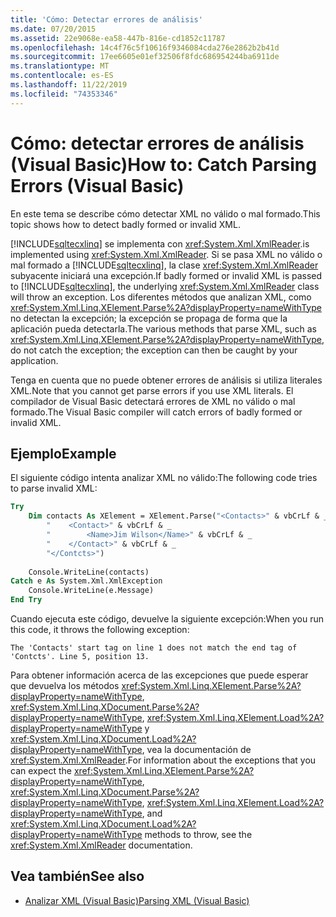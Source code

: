 ```yaml
---
title: 'Cómo: Detectar errores de análisis'
ms.date: 07/20/2015
ms.assetid: 22e9068e-ea58-447b-816e-cd1852c11787
ms.openlocfilehash: 14c4f76c5f10616f9346084cda276e2862b2b41d
ms.sourcegitcommit: 17ee6605e01ef32506f8fdc686954244ba6911de
ms.translationtype: MT
ms.contentlocale: es-ES
ms.lasthandoff: 11/22/2019
ms.locfileid: "74353346"
---
```

# <a name="how-to-catch-parsing-errors-visual-basic"></a><span data-ttu-id="a484e-102">Cómo: detectar errores de análisis (Visual Basic)</span><span class="sxs-lookup"><span data-stu-id="a484e-102">How to: Catch Parsing Errors (Visual Basic)</span></span>
<span data-ttu-id="a484e-103">En este tema se describe cómo detectar XML no válido o mal formado.</span><span class="sxs-lookup"><span data-stu-id="a484e-103">This topic shows how to detect badly formed or invalid XML.</span></span>  
  
 [!INCLUDE[sqltecxlinq](~/includes/sqltecxlinq-md.md)] <span data-ttu-id="a484e-104">se implementa con <xref:System.Xml.XmlReader>.</span><span class="sxs-lookup"><span data-stu-id="a484e-104">is implemented using <xref:System.Xml.XmlReader>.</span></span> <span data-ttu-id="a484e-105">Si se pasa XML no válido o mal formado a [!INCLUDE[sqltecxlinq](~/includes/sqltecxlinq-md.md)], la clase <xref:System.Xml.XmlReader> subyacente iniciará una excepción.</span><span class="sxs-lookup"><span data-stu-id="a484e-105">If badly formed or invalid XML is passed to [!INCLUDE[sqltecxlinq](~/includes/sqltecxlinq-md.md)], the underlying <xref:System.Xml.XmlReader> class will throw an exception.</span></span> <span data-ttu-id="a484e-106">Los diferentes métodos que analizan XML, como <xref:System.Xml.Linq.XElement.Parse%2A?displayProperty=nameWithType> no detectan la excepción; la excepción se propaga de forma que la aplicación pueda detectarla.</span><span class="sxs-lookup"><span data-stu-id="a484e-106">The various methods that parse XML, such as <xref:System.Xml.Linq.XElement.Parse%2A?displayProperty=nameWithType>, do not catch the exception; the exception can then be caught by your application.</span></span>  
  
 <span data-ttu-id="a484e-107">Tenga en cuenta que no puede obtener errores de análisis si utiliza literales XML.</span><span class="sxs-lookup"><span data-stu-id="a484e-107">Note that you cannot get parse errors if you use XML literals.</span></span> <span data-ttu-id="a484e-108">El compilador de Visual Basic detectará errores de XML no válido o mal formado.</span><span class="sxs-lookup"><span data-stu-id="a484e-108">The Visual Basic compiler will catch errors of badly formed or invalid XML.</span></span>  
  
## <a name="example"></a><span data-ttu-id="a484e-109">Ejemplo</span><span class="sxs-lookup"><span data-stu-id="a484e-109">Example</span></span>  
 <span data-ttu-id="a484e-110">El siguiente código intenta analizar XML no válido:</span><span class="sxs-lookup"><span data-stu-id="a484e-110">The following code tries to parse invalid XML:</span></span>  
  
```vb  
Try  
    Dim contacts As XElement = XElement.Parse("<Contacts>" & vbCrLf & _  
        "    <Contact>" & vbCrLf & _  
        "        <Name>Jim Wilson</Name>" & vbCrLf & _  
        "    </Contact>" & vbCrLf & _  
        "</Contcts>")  
  
    Console.WriteLine(contacts)  
Catch e As System.Xml.XmlException  
    Console.WriteLine(e.Message)  
End Try  
```  
  
 <span data-ttu-id="a484e-111">Cuando ejecuta este código, devuelve la siguiente excepción:</span><span class="sxs-lookup"><span data-stu-id="a484e-111">When you run this code, it throws the following exception:</span></span>  
  
```console  
The 'Contacts' start tag on line 1 does not match the end tag of 'Contcts'. Line 5, position 13.  
```  
  
 <span data-ttu-id="a484e-112">Para obtener información acerca de las excepciones que puede esperar que devuelva los métodos <xref:System.Xml.Linq.XElement.Parse%2A?displayProperty=nameWithType>, <xref:System.Xml.Linq.XDocument.Parse%2A?displayProperty=nameWithType>, <xref:System.Xml.Linq.XElement.Load%2A?displayProperty=nameWithType> y <xref:System.Xml.Linq.XDocument.Load%2A?displayProperty=nameWithType>, vea la documentación de <xref:System.Xml.XmlReader>.</span><span class="sxs-lookup"><span data-stu-id="a484e-112">For information about the exceptions that you can expect the <xref:System.Xml.Linq.XElement.Parse%2A?displayProperty=nameWithType>, <xref:System.Xml.Linq.XDocument.Parse%2A?displayProperty=nameWithType>, <xref:System.Xml.Linq.XElement.Load%2A?displayProperty=nameWithType>, and <xref:System.Xml.Linq.XDocument.Load%2A?displayProperty=nameWithType> methods to throw, see the <xref:System.Xml.XmlReader> documentation.</span></span>  
  
## <a name="see-also"></a><span data-ttu-id="a484e-113">Vea también</span><span class="sxs-lookup"><span data-stu-id="a484e-113">See also</span></span>

- [<span data-ttu-id="a484e-114">Analizar XML (Visual Basic)</span><span class="sxs-lookup"><span data-stu-id="a484e-114">Parsing XML (Visual Basic)</span></span>](../../../../visual-basic/programming-guide/concepts/linq/parsing-xml.md)
